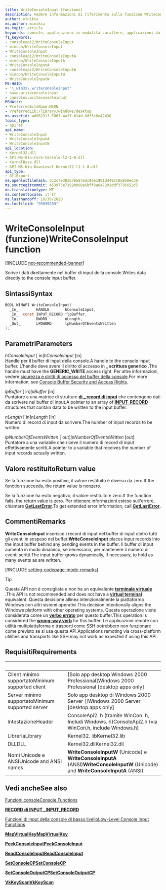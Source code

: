 ```yaml
---
title: WriteConsoleInput (funzione)
description: Vedere informazioni di riferimento sulla funzione WriteConsoleInput, che consente di scrivere dati direttamente nel buffer di input della console.
author: miniksa
ms.author: miniksa
ms.topic: article
keywords: console, applicazioni in modalità carattere, applicazioni da riga di comando, applicazioni di terminale, api della console
f1_keywords:
- consoleapi2/WriteConsoleInput
- wincon/WriteConsoleInput
- WriteConsoleInput
- consoleapi2/WriteConsoleInputA
- wincon/WriteConsoleInputA
- WriteConsoleInputA
- consoleapi2/WriteConsoleInputW
- wincon/WriteConsoleInputW
- WriteConsoleInputW
MS-HAID:
- '\_win32\_writeconsoleinput'
- base.writeconsoleinput
- consoles.writeconsoleinput
MSHAttr:
- PreferredSiteName:MSDN
- PreferredLib:/library/windows/desktop
ms.assetid: ad06231f-5063-4aff-b14d-8df5e6e42430
topic_type:
- apiref
api_name:
- WriteConsoleInput
- WriteConsoleInputA
- WriteConsoleInputW
api_location:
- Kernel32.dll
- API-MS-Win-Core-Console-l2-1-0.dll
- KernelBase.dll
- API-MS-Win-DownLevel-Kernel32-l1-1-0.dll
api_type:
- DllExport
ms.openlocfilehash: dc2c7930ab76587edc9ae1991d4493c858b0ec30
ms.sourcegitcommit: 463975e71920908a6bff9a6a7291ddf3736652d5
ms.translationtype: MT
ms.contentlocale: it-IT
ms.lasthandoff: 10/30/2020
ms.locfileid: "93039289"
---
```

# <a name="writeconsoleinput-function"></a><span data-ttu-id="fbabe-104">WriteConsoleInput (funzione)</span><span class="sxs-lookup"><span data-stu-id="fbabe-104">WriteConsoleInput function</span></span>

[!INCLUDE [not-recommended-banner](./includes/not-recommended-banner.md)]

<span data-ttu-id="fbabe-105">Scrive i dati direttamente nel buffer di input della console.</span><span class="sxs-lookup"><span data-stu-id="fbabe-105">Writes data directly to the console input buffer.</span></span>

## <a name="syntax"></a><span data-ttu-id="fbabe-106">Sintassi</span><span class="sxs-lookup"><span data-stu-id="fbabe-106">Syntax</span></span>

```C
BOOL WINAPI WriteConsoleInput(
  _In_        HANDLE       hConsoleInput,
  _In_  const INPUT_RECORD *lpBuffer,
  _In_        DWORD        nLength,
  _Out_       LPDWORD      lpNumberOfEventsWritten
);
```

## <a name="parameters"></a><span data-ttu-id="fbabe-107">Parametri</span><span class="sxs-lookup"><span data-stu-id="fbabe-107">Parameters</span></span>

<span data-ttu-id="fbabe-108">*hConsoleInput* \[ in\]</span><span class="sxs-lookup"><span data-stu-id="fbabe-108">*hConsoleInput* \[in\]</span></span>  
<span data-ttu-id="fbabe-109">Handle per il buffer di input della console.</span><span class="sxs-lookup"><span data-stu-id="fbabe-109">A handle to the console input buffer.</span></span> <span data-ttu-id="fbabe-110">L'handle deve avere il diritto di accesso in **\_ scrittura generico** .</span><span class="sxs-lookup"><span data-stu-id="fbabe-110">The handle must have the **GENERIC\_WRITE** access right.</span></span> <span data-ttu-id="fbabe-111">Per altre informazioni, vedere [sicurezza e diritti di accesso del buffer della console](console-buffer-security-and-access-rights.md).</span><span class="sxs-lookup"><span data-stu-id="fbabe-111">For more information, see [Console Buffer Security and Access Rights](console-buffer-security-and-access-rights.md).</span></span>

<span data-ttu-id="fbabe-112">*lpBuffer* \[ in\]</span><span class="sxs-lookup"><span data-stu-id="fbabe-112">*lpBuffer* \[in\]</span></span>  
<span data-ttu-id="fbabe-113">Puntatore a una matrice di strutture [**di \_ record di input**](input-record-str.md) che contengono dati da scrivere nel buffer di input.</span><span class="sxs-lookup"><span data-stu-id="fbabe-113">A pointer to an array of [**INPUT\_RECORD**](input-record-str.md) structures that contain data to be written to the input buffer.</span></span>

<span data-ttu-id="fbabe-114">*nLength* \[ in\]</span><span class="sxs-lookup"><span data-stu-id="fbabe-114">*nLength* \[in\]</span></span>  
<span data-ttu-id="fbabe-115">Numero di record di input da scrivere.</span><span class="sxs-lookup"><span data-stu-id="fbabe-115">The number of input records to be written.</span></span>

<span data-ttu-id="fbabe-116">*lpNumberOfEventsWritten* \[ out\]</span><span class="sxs-lookup"><span data-stu-id="fbabe-116">*lpNumberOfEventsWritten* \[out\]</span></span>  
<span data-ttu-id="fbabe-117">Puntatore a una variabile che riceve il numero di record di input effettivamente scritti.</span><span class="sxs-lookup"><span data-stu-id="fbabe-117">A pointer to a variable that receives the number of input records actually written.</span></span>

## <a name="return-value"></a><span data-ttu-id="fbabe-118">Valore restituito</span><span class="sxs-lookup"><span data-stu-id="fbabe-118">Return value</span></span>

<span data-ttu-id="fbabe-119">Se la funzione ha esito positivo, il valore restituito è diverso da zero.</span><span class="sxs-lookup"><span data-stu-id="fbabe-119">If the function succeeds, the return value is nonzero.</span></span>

<span data-ttu-id="fbabe-120">Se la funzione ha esito negativo, il valore restituito è zero.</span><span class="sxs-lookup"><span data-stu-id="fbabe-120">If the function fails, the return value is zero.</span></span> <span data-ttu-id="fbabe-121">Per ottenere informazioni estese sull'errore, chiamare [**GetLastError**](https://msdn.microsoft.com/library/windows/desktop/ms679360).</span><span class="sxs-lookup"><span data-stu-id="fbabe-121">To get extended error information, call [**GetLastError**](https://msdn.microsoft.com/library/windows/desktop/ms679360).</span></span>

## <a name="remarks"></a><span data-ttu-id="fbabe-122">Commenti</span><span class="sxs-lookup"><span data-stu-id="fbabe-122">Remarks</span></span>

<span data-ttu-id="fbabe-123">**WriteConsoleInput** inserisce i record di input nel buffer di input dietro tutti gli eventi in sospeso nel buffer.</span><span class="sxs-lookup"><span data-stu-id="fbabe-123">**WriteConsoleInput** places input records into the input buffer behind any pending events in the buffer.</span></span> <span data-ttu-id="fbabe-124">Il buffer di input aumenta in modo dinamico, se necessario, per mantenere il numero di eventi scritti.</span><span class="sxs-lookup"><span data-stu-id="fbabe-124">The input buffer grows dynamically, if necessary, to hold as many events as are written.</span></span>

[!INCLUDE [setting-codepage-mode-remarks](./includes/setting-codepage-mode-remarks.md)]

> [!TIP]
> <span data-ttu-id="fbabe-125">Questa API non è consigliata e non ha un equivalente **[terminale virtuale](console-virtual-terminal-sequences.md)** .</span><span class="sxs-lookup"><span data-stu-id="fbabe-125">This API is not recommended and does not have a **[virtual terminal](console-virtual-terminal-sequences.md)** equivalent.</span></span> <span data-ttu-id="fbabe-126">Questa decisione allinea intenzionalmente la piattaforma Windows con altri sistemi operativi.</span><span class="sxs-lookup"><span data-stu-id="fbabe-126">This decision intentionally aligns the Windows platform with other operating systems.</span></span> <span data-ttu-id="fbabe-127">Questa operazione viene considerata come un **[verbo errato](console-buffer-security-and-access-rights.md#wrong-way-verbs)** per questo buffer.</span><span class="sxs-lookup"><span data-stu-id="fbabe-127">This operation is considered the **[wrong-way verb](console-buffer-security-and-access-rights.md#wrong-way-verbs)** for this buffer.</span></span> <span data-ttu-id="fbabe-128">Le applicazioni remote con utilità multipiattaforma e trasporti come SSH potrebbero non funzionare come previsto se si usa questa API.</span><span class="sxs-lookup"><span data-stu-id="fbabe-128">Applications remoting via cross-platform utilities and transports like SSH may not work as expected if using this API.</span></span>

## <a name="requirements"></a><span data-ttu-id="fbabe-129">Requisiti</span><span class="sxs-lookup"><span data-stu-id="fbabe-129">Requirements</span></span>

| &nbsp; | &nbsp; |
|-|-|
| <span data-ttu-id="fbabe-130">Client minimo supportato</span><span class="sxs-lookup"><span data-stu-id="fbabe-130">Minimum supported client</span></span> | <span data-ttu-id="fbabe-131">\[Solo app desktop Windows 2000 Professional\]</span><span class="sxs-lookup"><span data-stu-id="fbabe-131">Windows 2000 Professional \[desktop apps only\]</span></span> |
| <span data-ttu-id="fbabe-132">Server minimo supportato</span><span class="sxs-lookup"><span data-stu-id="fbabe-132">Minimum supported server</span></span> | <span data-ttu-id="fbabe-133">Solo app desktop di Windows 2000 Server \[\]</span><span class="sxs-lookup"><span data-stu-id="fbabe-133">Windows 2000 Server \[desktop apps only\]</span></span> |
| <span data-ttu-id="fbabe-134">Intestazione</span><span class="sxs-lookup"><span data-stu-id="fbabe-134">Header</span></span> | <span data-ttu-id="fbabe-135">ConsoleApi2. h (tramite WinCon. h, Includi Windows. h)</span><span class="sxs-lookup"><span data-stu-id="fbabe-135">ConsoleApi2.h (via WinCon.h, include Windows.h)</span></span> |
| <span data-ttu-id="fbabe-136">Libreria</span><span class="sxs-lookup"><span data-stu-id="fbabe-136">Library</span></span> | <span data-ttu-id="fbabe-137">Kernel32. lib</span><span class="sxs-lookup"><span data-stu-id="fbabe-137">Kernel32.lib</span></span> |
| <span data-ttu-id="fbabe-138">DLL</span><span class="sxs-lookup"><span data-stu-id="fbabe-138">DLL</span></span> | <span data-ttu-id="fbabe-139">Kernel32.dll</span><span class="sxs-lookup"><span data-stu-id="fbabe-139">Kernel32.dll</span></span> |
| <span data-ttu-id="fbabe-140">Nomi Unicode e ANSI</span><span class="sxs-lookup"><span data-stu-id="fbabe-140">Unicode and ANSI names</span></span> | <span data-ttu-id="fbabe-141">**WriteConsoleInputW** (Unicode) e **WriteConsoleInputA** (ANSI)</span><span class="sxs-lookup"><span data-stu-id="fbabe-141">**WriteConsoleInputW** (Unicode) and **WriteConsoleInputA** (ANSI)</span></span> |

## <a name="see-also"></a><span data-ttu-id="fbabe-142">Vedi anche</span><span class="sxs-lookup"><span data-stu-id="fbabe-142">See also</span></span>

[<span data-ttu-id="fbabe-143">Funzioni console</span><span class="sxs-lookup"><span data-stu-id="fbabe-143">Console Functions</span></span>](console-functions.md)

[<span data-ttu-id="fbabe-144">**RECORD di INPUT \_**</span><span class="sxs-lookup"><span data-stu-id="fbabe-144">**INPUT\_RECORD**</span></span>](input-record-str.md)

[<span data-ttu-id="fbabe-145">Funzioni di input della console di basso livello</span><span class="sxs-lookup"><span data-stu-id="fbabe-145">Low-Level Console Input Functions</span></span>](low-level-console-input-functions.md)

[<span data-ttu-id="fbabe-146">**MapVirtualKey**</span><span class="sxs-lookup"><span data-stu-id="fbabe-146">**MapVirtualKey**</span></span>](https://msdn.microsoft.com/library/windows/desktop/ms646306)

[<span data-ttu-id="fbabe-147">**PeekConsoleInput**</span><span class="sxs-lookup"><span data-stu-id="fbabe-147">**PeekConsoleInput**</span></span>](peekconsoleinput.md)

[<span data-ttu-id="fbabe-148">**ReadConsoleInput**</span><span class="sxs-lookup"><span data-stu-id="fbabe-148">**ReadConsoleInput**</span></span>](readconsoleinput.md)

[<span data-ttu-id="fbabe-149">**SetConsoleCP**</span><span class="sxs-lookup"><span data-stu-id="fbabe-149">**SetConsoleCP**</span></span>](setconsolecp.md)

[<span data-ttu-id="fbabe-150">**SetConsoleOutputCP**</span><span class="sxs-lookup"><span data-stu-id="fbabe-150">**SetConsoleOutputCP**</span></span>](setconsoleoutputcp.md)

[<span data-ttu-id="fbabe-151">**VkKeyScan**</span><span class="sxs-lookup"><span data-stu-id="fbabe-151">**VkKeyScan**</span></span>](https://msdn.microsoft.com/library/windows/desktop/ms646329)

